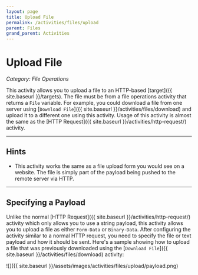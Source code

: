 ```yaml
---
layout: page
title: Upload File
permalink: /activities/files/upload
parent: Files
grand_parent: Activities
---
```


# Upload File
_Category: File Operations_

This activity allows you to upload a file to an HTTP-based [target]({{ site.baseurl }}/targets). The file must be from a file operations activity that returns a `File` variable. For example, you could download a file from one server using [`Download File`]({{ site.baseurl }}/activities/files/download) and upload it to a different one using this activity. Usage of this activity is almost the same as the [HTTP Request]({{ site.baseurl }}/activities/http-request/) activity.

---

## Hints
* This activity works the same as a file upload form you would see on a website. The file is simply part of the payload being pushed to the remote server via HTTP.

---

## Specifying a Payload
Unlike the normal [HTTP Request]({{ site.baseurl }}/activities/http-request/) activity which only allows you to use a string payload, this activity allows you to upload a file as either `Form-Data` or `Binary-Data`. After configuring the activity similar to a normal HTTP request, you need to specify the file or text payload and how it should be sent. Here's a sample showing how to upload a file that was previously downloaded using the [`Download File`]({{ site.baseurl }}/activities/files/download) activity:

![]({{ site.baseurl }}/assets/images/activities/files/upload/payload.png)
